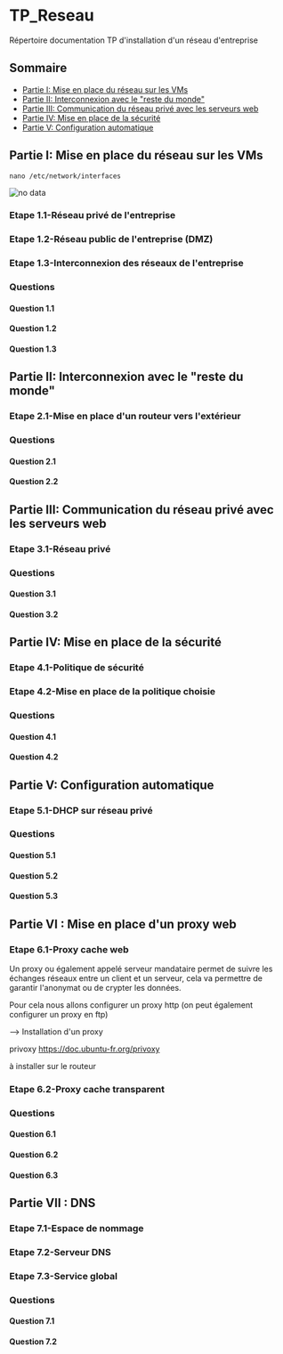 # TP_Reseau
Répertoire documentation TP d'installation d'un réseau d'entreprise

## Sommaire

  * [Partie I: Mise en place du réseau sur les VMs](#partie-i-mise-en-place-du-réseau-sur-les-vms)
  * [Partie II: Interconnexion avec le "reste du monde"](#partie-ii-interconnexion-avec-le-reste-du-monde")
  * [Partie III: Communication du réseau privé avec les serveurs web](#partie-iii-communication-du-réseau-privé-avec-les-serveurs-web)
  * [Partie IV: Mise en place de la sécurité](#partie-iv-mise-en-place-de-la-sécurité)
  * [Partie V: Configuration automatique](#partie-v-configuration-automatique)
  
  ## Partie I: Mise en place du réseau sur les VMs 
  
  `nano /etc/network/interfaces`
  
  ![no data](https://scontent-cdt1-1.xx.fbcdn.net/v/t1.0-9/46485730_471699810022453_3969204257210499072_n.png?_nc_cat=109&_nc_ohc=-6Rf4mF7MnwAQlIKSApKVyDgu1ho83aWX4wOms5IkG4JERouQOqKYepeg&_nc_ht=scontent-cdt1-1.xx&oh=c34b53705cfa8cf25d6d047875223943&oe=5E88683D)
  
  ### Etape 1.1-Réseau privé de l'entreprise
  
  ### Etape 1.2-Réseau public de l'entreprise (DMZ)
  
  ### Etape 1.3-Interconnexion des réseaux de l'entreprise
  
  ### Questions
  
  #### Question 1.1
  
  #### Question 1.2
  
  #### Question 1.3
  
  ## Partie II: Interconnexion avec le "reste du monde"
  
  ### Etape 2.1-Mise en place d'un routeur vers l'extérieur
  
  ### Questions
  
  #### Question 2.1
  
  #### Question 2.2
  
  ## Partie III: Communication du réseau privé avec les serveurs web
  
 ### Etape 3.1-Réseau privé
 
 ### Questions
 
 #### Question 3.1
 
 #### Question 3.2
  
  ## Partie IV: Mise en place de la sécurité
  
  ### Etape 4.1-Politique de sécurité
  
  ### Etape 4.2-Mise en place de la politique choisie
  
  ### Questions
  
  #### Question 4.1
  
  #### Question 4.2
  
  ## Partie V: Configuration automatique
  
  ### Etape 5.1-DHCP sur réseau privé
  
  ### Questions
  
  #### Question 5.1
  
  #### Question 5.2
   
  #### Question 5.3
  
  ## Partie VI : Mise en place d'un proxy web
  
  ### Etape 6.1-Proxy cache web
  
  Un proxy ou également appelé serveur mandataire permet de suivre les échanges réseaux entre un client et un serveur, cela va permettre de garantir l'anonymat ou de crypter les données.
  
  Pour cela nous allons configurer un proxy http (on peut également configurer un proxy en ftp)
  
  --> Installation d'un proxy
  
  privoxy
  https://doc.ubuntu-fr.org/privoxy
  
  à installer sur le routeur 
  
  
  ### Etape 6.2-Proxy cache transparent
  
  ### Questions
  
  #### Question 6.1
  
  #### Question 6.2
  
  #### Question 6.3
  
  ## Partie VII : DNS
  
  ### Etape 7.1-Espace de nommage
  
  ### Etape 7.2-Serveur DNS
  
  ### Etape 7.3-Service global
  
  ### Questions
  
  #### Question 7.1
  
  #### Question 7.2
